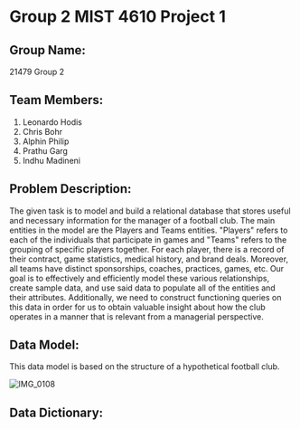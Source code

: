 # Group 2 MIST 4610 Project 1

## Group Name:
21479 Group 2

## Team Members:
1. Leonardo Hodis
2. Chris Bohr
3. Alphin Philip
4. Prathu Garg
5. Indhu Madineni

## Problem Description:
The given task is to model and build a relational database that stores useful and necessary information for the manager of a football club. The main entities in the model are the Players and Teams entities. "Players" refers to each of the individuals that participate in games and "Teams" refers to the grouping of specific players together. For each player, there is a record of their contract, game statistics, medical history, and brand deals. Moreover, all teams have distinct sponsorships, coaches, practices, games, etc. Our goal is to effectively and efficiently model these various relationships, create sample data, and use said data to populate all of the entities and their attributes. Additionally, we need to construct functioning queries on this data in order for us to obtain valuable insight about how the club operates 
in a manner that is relevant from a managerial perspective.

## Data Model:
This data model is based on the structure of a hypothetical football club. 

![IMG_0108](https://github.com/indhu0614/MIST_GP/assets/165066443/4eec80ee-30b5-4b01-bc9a-e3f2d07576ed)

## Data Dictionary: 

